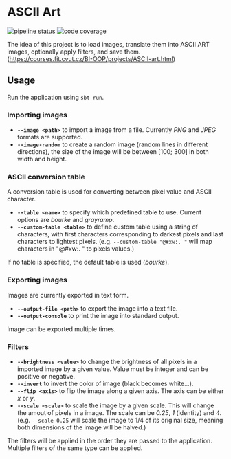 # ASCII Art

[![pipeline status](https://gitlab.fit.cvut.cz/dobesmic/bi-oop-ascii-art/badges/master/pipeline.svg)](https://gitlab.fit.cvut.cz/dobesmic/bi-oop-ascii-art/)
[![code coverage](https://gitlab.fit.cvut.cz/dobesmic/bi-oop-ascii-art/badges/master/coverage.svg)](https://gitlab.fit.cvut.cz/dobesmic/bi-oop-ascii-art/)

The idea of this project is to load images, translate them into ASCII ART images, optionally apply filters, and save them. (https://courses.fit.cvut.cz/BI-OOP/projects/ASCII-art.html)

## Usage

Run the application using `sbt run`.

### Importing images

- __`--image <path>`__ to import a image from a file. Currently _PNG_ and _JPEG_ formats are supported.
- __`--image-random`__ to create a random image (random lines in different directions), the size of the image will be between [100; 300] in both width and height.

### ASCII conversion table
A conversion table is used for converting between pixel value and ASCII character.

- __`--table <name>`__ to specify which predefined table to use. Current options are _bourke_ and _grayramp_.
- __`--custom-table <table>`__ to define custom table using a string of characters, with first characters corresponding to darkest pixels and last characters to lightest pixels. (e.g. `--custom-table "@#xw:. "` will map characters in "@#xw:. " to pixels values.)

If no table is specified, the default table is used (_bourke_).

### Exporting images
Images are currently exported in text form.

- __`--output-file <path>`__ to export the image into a text file.
- __`--output-console`__ to print the image into standard output.

Image can be exported multiple times.
### Filters

- __`--brightness <value>`__ to change the brightness of all pixels in a imported image by a given value. Value must be integer and can be positive or negative.
- __`--invert`__ to invert the color of image (black becomes white...).
- __`--flip <axis>`__ to flip the image along a given axis. The axis can be either _x_ or _y_.
- __`--scale <scale>`__ to scale the image by a given scale. This will change the amout of pixels in a image. The scale can be _0.25_, _1_ (identity) and _4_. (e.g. `--scale 0.25` will scale the image to 1/4 of its original size, meaning both dimensions of the image will be halved.)

The filters will be applied in the order they are passed to the application. Multiple filters of the same type can be applied.